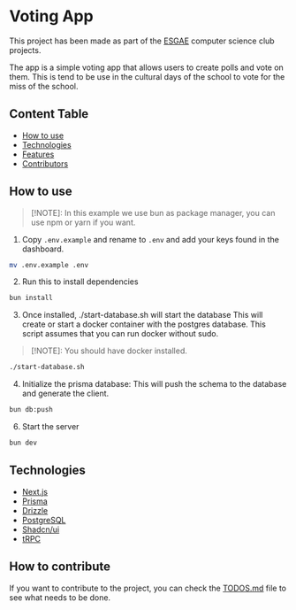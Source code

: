 # Voting App
This project has been made as part of the [ESGAE](https://esgae.org/) computer
science club projects.

The app is a simple voting app that allows users to create polls and vote on them.
This is tend to be use in the cultural days of the school to vote for the
miss of the school.

## Content Table
- [How to use](#how-to-use)
- [Technologies](#technologies)
- [Features](#features)
- [Contributors](#contributing)



## How to use

>[!NOTE]:
> In this example we use bun as package manager, you can use npm or yarn if you want.
1. Copy `.env.example` and rename to `.env` and add your keys found in the dashboard.

```bash
mv .env.example .env
```

2. Run this to install dependencies
```bash
bun install
```

3. Once installed, ./start-database.sh will start the database
This will create or start a docker container with the postgres database.
This script assumes that you can run docker without sudo.
>[!NOTE]:
> You should have docker installed.
```bash
./start-database.sh
```

4. Initialize the prisma database:
This will push the schema to the database and generate the client.
```bash
bun db:push
```

6. Start the server
```bash
bun dev
```

## Technologies
- [Next.js](https://nextjs.org/)
- [Prisma](https://www.prisma.io/)
- [Drizzle](https://orm.drizzle.team)
- [PostgreSQL](https://www.postgresql.org/)
- [Shadcn/ui](https://ui.shadcn.com/)
- [tRPC](https://trpc.io/)


## How to contribute
If you want to contribute to the project, you can check the [TODOS.md](./TODOS.md)
file to see what needs to be done.
